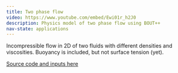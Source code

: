 ```yaml
---
title: Two phase flow
video: https://www.youtube.com/embed/Ewi01r_h2J0
description: Physics model of two phase flow using BOUT++
nav-state: applications
---
```


Incompressible flow in 2D of two fluids with different densities and viscosities. 
Buoyancy is included, but not surface tension (yet).

[Source code and inputs here](https://github.com/bendudson/two-phase-flow)

